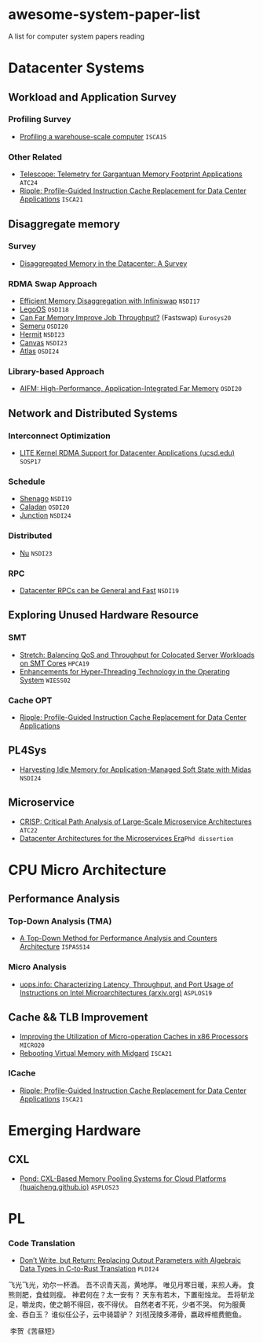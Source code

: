 # awesome-system-paper-list
A list for computer system papers reading

# Datacenter Systems

## Workload and Application Survey

### Profiling Survey

- [Profiling a warehouse-scale computer](https://dl.acm.org/doi/pdf/10.1145/2749469.2750392) `ISCA15`

### Other Related

- [Telescope: Telemetry for Gargantuan   Memory Footprint Applications](https://www.usenix.org/system/files/atc24-nair.pdf) `ATC24`
- [Ripple: Profile-Guided Instruction Cache Replacement for Data Center Applications](https://par.nsf.gov/servlets/purl/10271670) `ISCA21`

## Disaggregate memory

### Survey

- [Disaggregated Memory in the Datacenter: A Survey](https://ieeexplore.ieee.org/stamp/stamp.jsp?arnumber=10056149)

### RDMA Swap Approach

- [Efficient Memory Disaggregation with Infiniswap](https://www.usenix.org/system/files/conference/nsdi17/nsdi17-gu.pdf)  `NSDI17`
- [LegoOS](https://www.usenix.org/system/files/osdi18-shan.pdf) `OSDI18`
- [Can Far Memory Improve Job Throughput?](https://dl.acm.org/doi/pdf/10.1145/3342195.3387522)  (Fastswap)  `Eurosys20`
- [Semeru](https://par.nsf.gov/servlets/purl/10227338) `OSDI20`
- [Hermit](https://www.usenix.org/system/files/nsdi23-qiao.pdf) `NSDI23`
- [Canvas](https://www.usenix.org/system/files/nsdi23-wang-chenxi.pdf) `NSDI23`
- [Atlas](https://www.usenix.org/system/files/osdi24-chen-lei.pdf) `OSDI24`

### Library-based Approach

- [AIFM: High-Performance, Application-Integrated Far Memory](https://www.usenix.org/system/files/osdi20-ruan.pdf) `OSDI20`



## Network and Distributed Systems

### Interconnect Optimization

- [LITE Kernel RDMA Support for Datacenter Applications (ucsd.edu)](https://cseweb.ucsd.edu/~yiying/LITE-sosp17.pdf) `SOSP17`

### Schedule

- [Shenago](https://www.usenix.org/system/files/nsdi19-ousterhout.pdf) `NSDI19`
- [Caladan](https://www.usenix.org/system/files/osdi20-fried.pdf) `OSDI20`
- [Junction](https://www.usenix.org/system/files/nsdi24-fried.pdf) `NSDI24`

### Distributed

- [Nu](https://www.usenix.org/system/files/nsdi23-ruan.pdf) `NSDI23`

### RPC

- [Datacenter RPCs can be General and Fast](https://www.usenix.org/system/files/nsdi19-kalia.pdf) `NSDI19`



## Exploring Unused Hardware Resource

### SMT

- [ Stretch: Balancing QoS and Throughput for Colocated Server Workloads on SMT Cores](https://ease-lab.github.io/ease_website/pubs/STRETCH_HPCA19.pdf) `HPCA19`
- [Enhancements for Hyper-Threading Technology in the Operating System](https://www.usenix.org/legacy/publications/library/proceedings/wiess02/tech/full_papers/nakajima/nakajima.pdf) `WIESS02`

### Cache OPT

- [Ripple: Profile-Guided Instruction Cache Replacement for Data Center Applications](https://par.nsf.gov/servlets/purl/10271670) 

## PL4Sys

- [Harvesting Idle Memory for Application-Managed  Soft State with Midas](https://www.usenix.org/system/files/nsdi24-qiao.pdf) `NSDI24`



## Microservice

- [CRISP: Critical Path Analysis of Large-Scale  Microservice Architectures](https://www.usenix.org/system/files/atc22-zhang-zhizhou.pdf) `ATC22`
- [Datacenter Architectures for the Microservices Era](https://deepblue.lib.umich.edu/bitstream/handle/2027.42/167978/miramir_1.pdf?sequence=1)`Phd dissertion`

# CPU Micro Architecture

## Performance Analysis

### Top-Down Analysis (TMA)

- [A Top-Down Method for Performance Analysis and Counters Architecture](https://rcs.uwaterloo.ca/~ali/cs854-f23/papers/topdown.pdf) `ISPASS14`

### Micro Analysis

- [uops.info: Characterizing Latency, Throughput, and Port Usage of Instructions on Intel Microarchitectures (arxiv.org)](https://arxiv.org/pdf/1810.04610) `ASPLOS19`

## Cache && TLB Improvement

- [Improving the Utilization of Micro-operation Caches in x86 Processors](https://jbk5155.github.io/publications/MICRO_2020.pdf) `MICRO20`
- [Rebooting Virtual Memory with Midgard](https://www.cs.yale.edu/homes/abhishek/sidgupta-isca21.pdf) `ISCA21`

### ICache

- [Ripple: Profile-Guided Instruction Cache Replacement for Data Center Applications](https://par.nsf.gov/servlets/purl/10271670) `ISCA21`

# Emerging Hardware

## CXL

- [Pond: CXL-Based Memory Pooling Systems for Cloud Platforms (huaicheng.github.io)](https://huaicheng.github.io/p/asplos23-pond.pdf) `ASPLOS23`



# PL

### Code Translation

- [Don’t Write, but Return: Replacing Output Parameters with Algebraic Data Types in C-to-Rust Translation](https://dl.acm.org/doi/pdf/10.1145/3656406) `PLDI24`





飞光飞光，劝尔一杯酒。
吾不识青天高，黄地厚。
唯见月寒日暖，来煎人寿。
食熊则肥，食蛙则瘦。
神君何在？太一安有？
天东有若木，下置衔烛龙。
吾将斩龙足，嚼龙肉，使之朝不得回，夜不得伏。
自然老者不死，少者不哭。
何为服黄金、吞白玉？
谁似任公子，云中骑碧驴？
刘彻茂陵多滞骨，嬴政梓棺费鲍鱼。

​					李贺《苦昼短》